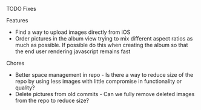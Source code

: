 TODO
Fixes


Features
- Find a way to upload images directly from iOS
- Order pictures in the album view trying to mix different aspect ratios as much as possible. If possible do this when creating the album so that the end user rendering javascript remains fast

Chores
- Better space management in repo - Is there a way to reduce size of the repo by using less images with little compromise in functionality or quality?
- Delete pictures from old commits - Can we fully remove deleted images from the repo to reduce size?

